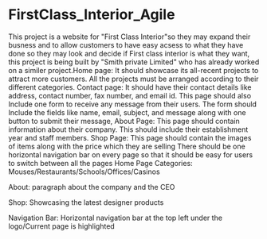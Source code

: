 # FirstClass_Interior_Agile
This project is a website for "First Class Interior"so they may expand their busness and to allow customers to have easy acsess to what they have done so they may look and decide if First class interior is what they want, this project is being built by "Smith private Limited" who has already worked on a similer project.Home page: It should showcase its all-recent projects to attract more customers. All the projects must be arranged according to their different categories. Contact page: It should have their contact details like address, contact number, fax number, and email id. This page should also Include one form to receive any message from their users. The form should Include the fields like name, email, subject, and message along with one button to submit their message, About Page: This page should contain information about their company. This should include their establishment year and staff members. Shop Page: This page should contain the images of items along with the price which they are selling There should be one horizontal navigation bar on every page so that it should be easy for users to switch between all the pages Home Page Categories: Mouses/Restaurants/Schools/Offices/Casinos

About: paragraph about the company and the CEO

Shop: Showcasing the latest designer products

Navigation Bar: Horizontal navigation bar at the top left under the logo/Current page is highlighted


